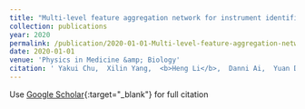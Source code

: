 ```yaml
---
title: "Multi-level feature aggregation network for instrument identification of endoscopic images"
collection: publications
year: 2020
permalink: /publication/2020-01-01-Multi-level-feature-aggregation-network-for-instrument-identification-of-endoscopic-images
date: 2020-01-01
venue: 'Physics in Medicine &amp; Biology'
citation: ' Yakui Chu,  Xilin Yang,  <b>Heng Li</b>,  Danni Ai,  Yuan Ding,  Jingfan Fan,  Hong Song,  Jian Yang, &quot;Multi-level feature aggregation network for instrument identification of endoscopic images.&quot; Physics in Medicine &amp;amp; Biology, 2020.'
---
```

Use [Google Scholar](https://scholar.google.com/scholar?q=Multi+level+feature+aggregation+network+for+instrument+identification+of+endoscopic+images){:target="_blank"} for full citation